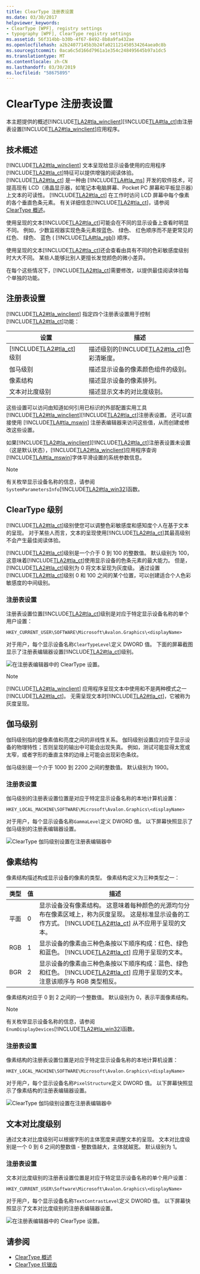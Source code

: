 ```yaml
---
title: ClearType 注册表设置
ms.date: 03/30/2017
helpviewer_keywords:
- ClearType [WPF], registry settings
- typography [WPF], ClearType registry settings
ms.assetid: 56f314bb-b30b-4f67-8492-8b8a9fa432ae
ms.openlocfilehash: a2b24077145b3b24fa021121450534264aea0c8b
ms.sourcegitcommit: 0aca6c5d166d7961a1e354c248495645b97a1dc5
ms.translationtype: MT
ms.contentlocale: zh-CN
ms.lasthandoff: 03/30/2019
ms.locfileid: "58675895"
---
```

# <a name="cleartype-registry-settings"></a>ClearType 注册表设置
本主题提供的概述[!INCLUDE[TLA2#tla_winclient](../../../../includes/tla2sharptla-winclient-md.md)][!INCLUDE[TLA#tla_ct](../../../../includes/tlasharptla-ct-md.md)]由注册表设置[!INCLUDE[TLA2#tla_winclient](../../../../includes/tla2sharptla-winclient-md.md)]应用程序。  
  
  
<a name="overview"></a>   
## <a name="technology-overview"></a>技术概述  
 [!INCLUDE[TLA2#tla_winclient](../../../../includes/tla2sharptla-winclient-md.md)] 文本呈现给显示设备使用的应用程序[!INCLUDE[TLA2#tla_ct](../../../../includes/tla2sharptla-ct-md.md)]特征可以提供增强的阅读体验。 [!INCLUDE[TLA2#tla_ct](../../../../includes/tla2sharptla-ct-md.md)] 是一种由 [!INCLUDE[TLA#tla_ms](../../../../includes/tlasharptla-ms-md.md)] 开发的软件技术，可提高现有 LCD（液晶显示器，如笔记本电脑屏幕、Pocket PC 屏幕和平板显示器）上文本的可读性。 [!INCLUDE[TLA2#tla_ct](../../../../includes/tla2sharptla-ct-md.md)] 在工作时访问 LCD 屏幕中每个像素的各个垂直色条元素。 有关详细信息[!INCLUDE[TLA2#tla_ct](../../../../includes/tla2sharptla-ct-md.md)]，请参阅[ClearType 概述](cleartype-overview.md)。  
  
 使用呈现的文本[!INCLUDE[TLA2#tla_ct](../../../../includes/tla2sharptla-ct-md.md)]可能会在不同的显示设备上查看时明显不同。 例如，少数监视器实现色条元素按蓝色、 绿色、 红色顺序而不是更常见的红色、 绿色、 蓝色 ( [!INCLUDE[TLA#tla_rgb](../../../../includes/tlasharptla-rgb-md.md)]) 顺序。  
  
 使用呈现的文本[!INCLUDE[TLA2#tla_ct](../../../../includes/tla2sharptla-ct-md.md)]还会查看由具有不同的色彩敏感度级别时大大不同。 某些人能够比别人更擅长发觉颜色的微小差异。  
  
 在每个这些情况下，[!INCLUDE[TLA2#tla_ct](../../../../includes/tla2sharptla-ct-md.md)]需要修改，以提供最佳阅读体验每个单独的功能。  
  
<a name="registry_settings"></a>   
## <a name="registry-settings"></a>注册表设置  
 [!INCLUDE[TLA2#tla_winclient](../../../../includes/tla2sharptla-winclient-md.md)] 指定四个注册表设置用于控制[!INCLUDE[TLA2#tla_ct](../../../../includes/tla2sharptla-ct-md.md)]功能：  
  
|设置|描述|  
|-------------|-----------------|  
|[!INCLUDE[TLA2#tla_ct](../../../../includes/tla2sharptla-ct-md.md)] 级别|描述级别的[!INCLUDE[TLA2#tla_ct](../../../../includes/tla2sharptla-ct-md.md)]色彩清晰度。|  
|伽马级别|描述显示设备的像素颜色组件的级别。|  
|像素结构|描述显示设备的像素排列。|  
|文本对比度级别|描述显示文本的对比度级别。|  
  
 这些设置可以访问由知道如何引用已标识的外部配置实用工具[!INCLUDE[TLA2#tla_winclient](../../../../includes/tla2sharptla-winclient-md.md)][!INCLUDE[TLA2#tla_ct](../../../../includes/tla2sharptla-ct-md.md)]注册表设置。 还可以直接使用 [!INCLUDE[TLA#tla_mswin](../../../../includes/tlasharptla-mswin-md.md)] 注册表编辑器来访问这些值，从而创建或修改这些设置。  
  
 如果[!INCLUDE[TLA2#tla_winclient](../../../../includes/tla2sharptla-winclient-md.md)][!INCLUDE[TLA2#tla_ct](../../../../includes/tla2sharptla-ct-md.md)]注册表设置未设置 （这是默认状态），[!INCLUDE[TLA2#tla_winclient](../../../../includes/tla2sharptla-winclient-md.md)]应用程序查询[!INCLUDE[TLA#tla_mswin](../../../../includes/tlasharptla-mswin-md.md)]字体平滑设置的系统参数信息。  
  
> [!NOTE]
>  有关枚举显示设备名称的信息，请参阅`SystemParametersInfo`[!INCLUDE[TLA2#tla_win32](../../../../includes/tla2sharptla-win32-md.md)]函数。  
  
<a name="ClearType_level"></a>   
## <a name="cleartype-level"></a>ClearType 级别  
 [!INCLUDE[TLA2#tla_ct](../../../../includes/tla2sharptla-ct-md.md)]级别使您可以调整色彩敏感度和感知度个人在基于文本的呈现。 对于某些人而言，文本的呈现使用[!INCLUDE[TLA2#tla_ct](../../../../includes/tla2sharptla-ct-md.md)]其最高级别不会产生最佳阅读体验。  
  
 [!INCLUDE[TLA2#tla_ct](../../../../includes/tla2sharptla-ct-md.md)]级别是一个介于 0 到 100 的整数值。 默认级别为 100，这意味着[!INCLUDE[TLA2#tla_ct](../../../../includes/tla2sharptla-ct-md.md)]使用显示设备的色条元素的最大能力。 但是，[!INCLUDE[TLA2#tla_ct](../../../../includes/tla2sharptla-ct-md.md)]级别为 0 将文本呈现为灰度级。 通过设置[!INCLUDE[TLA2#tla_ct](../../../../includes/tla2sharptla-ct-md.md)]级别 0 和 100 之间的某个位置，可以创建适合个人色彩敏感度的中间级别。  
  
### <a name="registry-setting"></a>注册表设置  
 注册表设置位置[!INCLUDE[TLA2#tla_ct](../../../../includes/tla2sharptla-ct-md.md)]级别是对应于特定显示设备名称的单个用户设置：  
  
 `HKEY_CURRENT_USER\SOFTWARE\Microsoft\Avalon.Graphics\<displayName>`  
  
 对于用户，每个显示设备名称`ClearTypeLevel`定义 DWORD 值。 下面的屏幕截图显示了注册表编辑器设置[!INCLUDE[TLA2#tla_ct](../../../../includes/tla2sharptla-ct-md.md)]级别。  
  
 ![在注册表编辑器中的 ClearType 设置。](./media/cleartype-registry-settings/cleartype-settings-registry-editor.png)  
  
> [!NOTE]
>  [!INCLUDE[TLA2#tla_winclient](../../../../includes/tla2sharptla-winclient-md.md)] 应用程序呈现文本中使用和不是两种模式之一[!INCLUDE[TLA2#tla_ct](../../../../includes/tla2sharptla-ct-md.md)]。 无需呈现文本时[!INCLUDE[TLA2#tla_ct](../../../../includes/tla2sharptla-ct-md.md)]，它被称为灰度呈现。  
  
<a name="gamma_level"></a>   
## <a name="gamma-level"></a>伽马级别  
 伽玛级别指的是像素值和亮度之间的非线性关系。 伽玛级别设置应对应于显示设备的物理特性；否则呈现的输出中可能会出现失真。 例如，测试可能显得太宽或太窄，或者字形的垂直主体的边缘上可能会出现彩色条纹。  
  
 伽马级别是一个介于 1000 到 2200 之间的整数值。 默认级别为 1900。  
  
### <a name="registry-setting"></a>注册表设置  
 伽马级别的注册表设置位置是对应于特定显示设备名称的本地计算机设置：  
  
 `HKEY_LOCAL_MACHINE\SOFTWARE\Microsoft\Avalon.Graphics\<displayName>`  
  
 对于用户，每个显示设备名称`GammaLevel`定义 DWORD 值。 以下屏幕快照显示了伽马级别的注册表编辑器设置。  
  
 ![ClearType 伽玛级别设置在注册表编辑器中](./media/cleartype-registry-settings/cleartype-gamma-level-settings-registry-editor.png)  
  
<a name="pixel_structure"></a>   
## <a name="pixel-structure"></a>像素结构  
 像素结构描述构成显示设备的像素的类型。 像素结构定义为三种类型之一：  
  
|类型|值|描述|  
|----------|-----------|-----------------|  
|平面|0|显示设备没有像素结构。 这意味着每种颜色的光源均匀分布在像素区域上，称为灰度呈现。 这是标准显示设备的工作方式。 [!INCLUDE[TLA2#tla_ct](../../../../includes/tla2sharptla-ct-md.md)] 从不应用于呈现的文本。|  
|RGB|1|显示设备的像素由三种色条按以下顺序构成：红色、绿色和蓝色。 [!INCLUDE[TLA2#tla_ct](../../../../includes/tla2sharptla-ct-md.md)] 应用于呈现的文本。|  
|BGR|2|显示设备的像素由三种色条按以下顺序构成：蓝色、绿色和红色。 [!INCLUDE[TLA2#tla_ct](../../../../includes/tla2sharptla-ct-md.md)] 应用于呈现的文本。 注意该顺序与 RGB 类型相反。|  
  
 像素结构对应于 0 到 2 之间的一个整数值。 默认级别为 0，表示平面像素结构。  
  
> [!NOTE]
>  有关枚举显示设备名称的信息，请参阅`EnumDisplayDevices`[!INCLUDE[TLA2#tla_win32](../../../../includes/tla2sharptla-win32-md.md)]函数。  
  
### <a name="registry-setting"></a>注册表设置  
 像素结构的注册表设置位置是对应于特定显示设备名称的本地计算机设置：  
  
 `HKEY_LOCAL_MACHINE\SOFTWARE\Microsoft\Avalon.Graphics\<displayName>`  
  
 对于用户，每个显示设备名称`PixelStructure`定义 DWORD 值。 以下屏幕快照显示了像素结构的注册表编辑器设置。  
  
 ![ClearType 伽玛级别设置在注册表编辑器中](./media/cleartype-registry-settings/cleartype-gamma-level-settings-registry-editor.png)  
  
<a name="text_contrast_level"></a>   
## <a name="text-contrast-level"></a>文本对比度级别  
 通过文本对比度级别可以根据字形的主体宽度来调整文本的呈现。 文本对比度级别是一个 0 到 6 之间的整数值 - 整数值越大，主体就越宽。 默认级别为 1。  
  
### <a name="registry-setting"></a>注册表设置  
 文本对比度级别的注册表设置位置是对应于特定显示设备名称的单个用户设置：  
  
 `HKEY_CURRENT_USER\Software\Microsoft\Avalon.Graphics\<displayName>`  
  
 对于用户，每个显示设备名称`TextContrastLevel`定义 DWORD 值。 以下屏幕快照显示了文本对比度级别的注册表编辑器设置。  
  
 ![在注册表编辑器中的 ClearType 设置。](./media/cleartype-registry-settings/cleartype-settings-registry-editor.png)  
  
## <a name="see-also"></a>请参阅
- [ClearType 概述](cleartype-overview.md)
- [ClearType 抗锯齿](/windows/desktop/gdi/cleartype-antialiasing)
